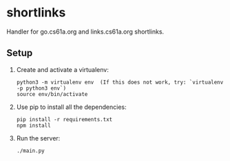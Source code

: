 # shortlinks

Handler for go.cs61a.org and links.cs61a.org shortlinks.

## Setup

1. Create and activate a virtualenv:

   ```
   python3 -m virtualenv env  (If this does not work, try: `virtualenv -p python3 env`)
   source env/bin/activate
   ```

2. Use pip to install all the dependencies:

   ```
   pip install -r requirements.txt
   npm install
   ```

3. Run the server:

   ```
   ./main.py
   ```